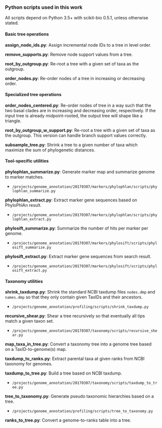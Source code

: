 ### Python scripts used in this work

All scripts depend on Python 3.5+ with scikit-bio 0.5.1, unless otherwise stated.

#### Basic tree operations

**assign_node_ids.py**: Assign incremental node IDs to a tree in level order.

**remove_supports.py**: Remove node support values from a tree.

**root_by_outgroup.py**: Re-root a tree with a given set of taxa as the outgroup.

**order_nodes.py**: Re-order nodes of a tree in increasing or decreasing order.

#### Specialized tree operations

**order_nodes_centered.py**: Re-order nodes of tree in a way such that the two basal clades are in increasing and decreasing order, respectively. If the input tree is already midpoint-rooted, the output tree will shape like a triangle.

**root_by_outgroup_w_support.py**: Re-root a tree with a given set of taxa as the outgroup. This version can handle branch support values correctly.

**subsample_tree.py**: Shrink a tree to a given number of taxa which maximize the sum of phylogenetic distances.

#### Tool-specific utilities

**phylophlan_summarize.py**: Generate marker map and summarize genome to marker matches.
 - `/projects/genome_annotation/20170307/markers/phylophlan/scripts/phylophlan_summarize.py`

**phylophlan_extract.py**: Extract marker gene sequences based on PhyloPhlAn result.
 - `/projects/genome_annotation/20170307/markers/phylophlan/scripts/phylophlan_extract.py`

**phylosift_summarize.py**: Summarize the number of hits per marker per genome.
 - `/projects/genome_annotation/20170307/markers/phylosift/scripts/phylosift_summarize.py`

**phylosift_extract.py**: Extract marker gene sequences from search result.
 - `/projects/genome_annotation/20170307/markers/phylosift/scripts/phylosift_extract.py`

#### Taxonomy utilities

**shrink_taxdump.py**: Shrink the standard NCBI taxdump files `nodes.dmp` and `names.dmp` so that they only contain given TaxIDs and their ancestors.
 - `/projects/genome_annotation/profiling/scripts/shrink_taxdump.py`

**recursive_shear.py**: Shear a tree recursively so that eventually all tips match a given taxon set.
 - `/projects/genome_annotation/20170307/taxonomy/scripts/recursive_shear.py`

**map_taxa_in_tree.py**: Convert a taxonomy tree into a genome tree based on a TaxID-to-genome(s) map.

**taxdump_to_ranks.py**: Extract parental taxa at given ranks from NCBI taxonomy for genomes.

**taxdump_to_tree.py**: Build a tree based on NCBI taxdump.
 - `/projects/genome_annotation/20170307/taxonomy/scripts/taxdump_to_tree.py`

**tree_to_taxonomy.py**: Generate pseudo taxonomic hierarchies based on a tree.
 - `/projects/genome_annotation/profiling/scripts/tree_to_taxonomy.py`

**ranks_to_tree.py**: Convert a genome-to-ranks table into a tree.
